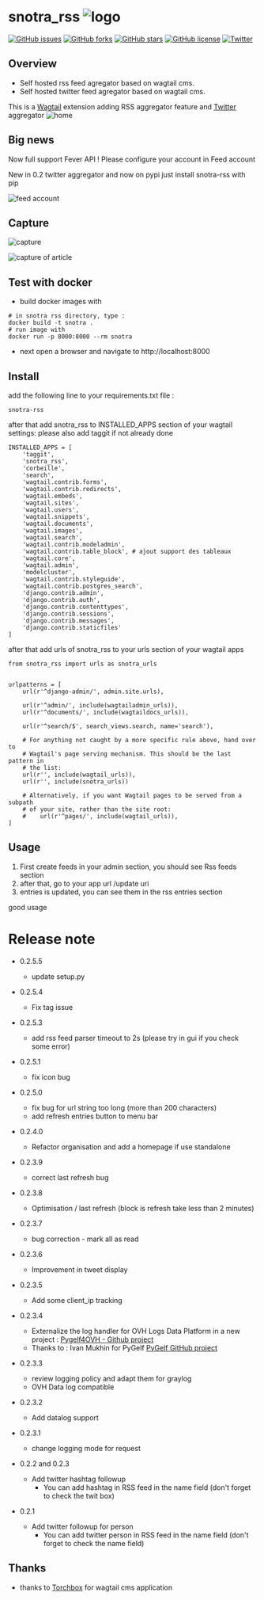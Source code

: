 # snotra_rss ![logo](doc/snotra_logo.png)
[![GitHub issues](https://img.shields.io/github/issues/olopost/snotra_rss)](https://github.com/olopost/snotra_rss/issues)
[![GitHub forks](https://img.shields.io/github/forks/olopost/snotra_rss)](https://github.com/olopost/snotra_rss/network)
[![GitHub stars](https://img.shields.io/github/stars/olopost/snotra_rss)](https://github.com/olopost/snotra_rss/stargazers)
[![GitHub license](https://img.shields.io/github/license/olopost/snotra_rss)](https://github.com/olopost/snotra_rss/blob/master/LICENSE)
[![Twitter](https://img.shields.io/twitter/url?style=social)](https://twitter.com/intent/tweet?text=Wow:&url=https%3A%2F%2Fgithub.com%2Folopost%2Fsnotra_rss)
## Overview
 - Self hosted rss feed agregator based on wagtail cms.
 - Self hosted twitter feed agregator based on wagtail cms.

This is a [Wagtail](https://wagtail.io) extension adding RSS aggregator feature and [Twitter](https://twitter.com) aggregator
![home](doc/home.png)

## Big news
Now full support Fever API !
Please configure your account in Feed account


New in 0.2 twitter aggregator
and now on pypi just install snotra-rss with pip

![feed account](doc/feed%20account.png)


## Capture
![capture](doc/entries.png)


![capture of article](doc/article.png)

## Test with docker
 - build docker images with
 ```shell script
# in snotra rss directory, type :
docker build -t snotra .
# run image with
docker run -p 8000:8000 --rm snotra
```
 - next open a browser and navigate to http://localhost:8000
 

## Install
add the following line to your requirements.txt file :
````
snotra-rss
````

after that add snotra_rss to INSTALLED_APPS section of your wagtail settings:
please also add taggit if not already done
````
INSTALLED_APPS = [
    'taggit',
    'snotra_rss',
    'corbeille',
    'search',
    'wagtail.contrib.forms',
    'wagtail.contrib.redirects',
    'wagtail.embeds',
    'wagtail.sites',
    'wagtail.users',
    'wagtail.snippets',
    'wagtail.documents',
    'wagtail.images',
    'wagtail.search',
    'wagtail.contrib.modeladmin',
    'wagtail.contrib.table_block', # ajout support des tableaux
    'wagtail.core',
    'wagtail.admin',
    'modelcluster',
    'wagtail.contrib.styleguide',
    'wagtail.contrib.postgres_search',
    'django.contrib.admin',
    'django.contrib.auth',
    'django.contrib.contenttypes',
    'django.contrib.sessions',
    'django.contrib.messages',
    'django.contrib.staticfiles'
]
````

after that add urls of snotra_rss to your urls section of your wagtail apps

````
from snotra_rss import urls as snotra_urls


urlpatterns = [
    url(r'^django-admin/', admin.site.urls),

    url(r'^admin/', include(wagtailadmin_urls)),
    url(r'^documents/', include(wagtaildocs_urls)),

    url(r'^search/$', search_views.search, name='search'),

    # For anything not caught by a more specific rule above, hand over to
    # Wagtail's page serving mechanism. This should be the last pattern in
    # the list:
    url(r'', include(wagtail_urls)),
    url(r'', include(snotra_urls))

    # Alternatively, if you want Wagtail pages to be served from a subpath
    # of your site, rather than the site root:
    #    url(r'^pages/', include(wagtail_urls)),
]
````

## Usage
1. First create feeds in your admin section, you should see Rss feeds section
2. after that, go to your app url /update uri
3. entries is updated, you can see them in the rss entries section

good usage


# Release note
 - 0.2.5.5
    * update setup.py
 - 0.2.5.4
    * Fix tag issue
 - 0.2.5.3
    * add rss feed parser timeout to 2s (please try in gui if you check some error)
 - 0.2.5.1
    * fix icon bug
 - 0.2.5.0
    * fix bug for url string too long (more than 200 characters)
    * add refresh entries button to menu bar
 - 0.2.4.0
   * Refactor organisation and add a homepage if use standalone
 - 0.2.3.9
   * correct last refresh bug
 - 0.2.3.8
   * Optimisation / last refresh (block is refresh take less than 2 minutes)
 - 0.2.3.7
   * bug correction - mark all as read
 - 0.2.3.6
   * Improvement in tweet display
 - 0.2.3.5
   * Add some client_ip tracking
 - 0.2.3.4
   * Externalize the log handler for OVH  Logs Data Platform in a new project : [Pygelf4OVH - Github project](https://github.com/olopost/pygelf4ovh.git)
   * Thanks to : Ivan Mukhin for PyGelf [PyGelf GitHub project](https://github.com/keeprocking/pygelf)
 - 0.2.3.3
   * review logging policy and adapt them for graylog
   * OVH Data log compatible
 - 0.2.3.2
   * Add datalog support
 - 0.2.3.1
   * change logging mode for request
 - 0.2.2 and 0.2.3
   * Add twitter hashtag followup
     - You can add hashtag in RSS feed in the name field (don't forget to check the twit box)
 
 - 0.2.1
   * Add twitter followup for person
     - You can add twitter person in RSS feed in the name field (don't forget to check the name field)
     

## Thanks
- thanks to [Torchbox](https://www.torchbox.com) for wagtail cms application
